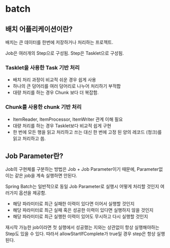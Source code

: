 # batch

## 배치 어플리케이션이란?

배치는 큰 데이터를 한번에 저장하거나 처리하는 프로젝트.

Job은 여러개의 Step으로 구성됨. Step은 Tasklet으로 구성됨.

### Tasklet을 사용한 Task 기반 처리

- 배치 처리 과정이 비교적 쉬운 경우 쉽게 사용
- 하나의 큰 덩어리를 여러 덩어리로 나누어 처리하기 부적합
- 대량 처리를 하는 경우 Chunk 보다 더 복잡함.

### Chunk를 사용한 chunk 기반 처리

- ItemReader, ItemProcessor, ItemWriter 관계 이해 필요
- 대량 처리를 하는 경우 Tasklet보다 비교적 쉽게 구현
- 한 번에 모든 행을 읽고 처리하고 쓰는 대신 한 번에 고정 된 양의 레코드 (청크)를 읽고 처리하고 씀.

## Job Parameter란?

Job의 구현체를 구분하는 방법은 Job + Job Parameter이기 때문에, Parameter없이는 같은 job을 계속 실행하면 안된다.

Spring Batch는 일반적으로 동일 Job Parameter로 실행시 어떻게 처리할 것인지 여러가지 옵션을 제공함.

- 해당 파라미터로 최근 실패한 이력이 있다면 이어서 실행할 것인지
- 해당 파라미터로 최근 실패 혹은 성공한 이력이 있다면 실행하지 않을 것인지
- 해당 파라미터로 최근 실행한 이력이 있어도 무시하고 다시 실행할 것인지

재시작 가능한 job이라면 첫 실행에서 성공했는 지와는 상관없이 항상 실행해야하는 Step도 있을 수 있다. 따라서 allowStartIfComplete가 true일 경우 step은 항상 실행된다.
